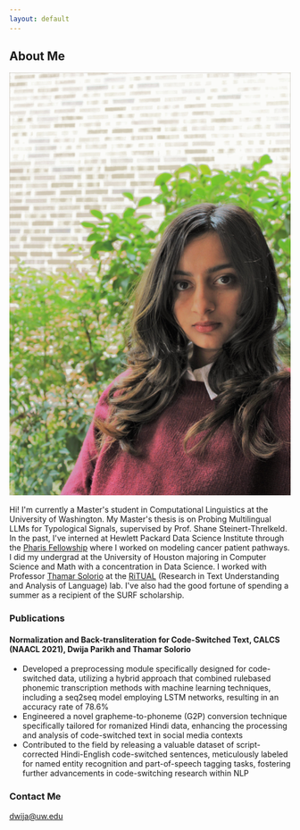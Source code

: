 ```yaml
---
layout: default
---
```



## About Me


<img class="profile-picture" src="prof_pic.jpeg">

Hi! I'm currently a Master's student in Computational Linguistics at the University of Washington. My Master's thesis is on Probing Multilingual LLMs for Typological Signals, supervised by Prof. Shane Steinert-Threlkeld. In the past, I've interned at Hewlett Packard Data Science Institute through the [Pharis Fellowship](https://uh.edu/honors/Programs-Minors/co-curricular-programs/data-and-community-health/data-society/summer-research.php) where I worked on modeling cancer patient pathways. I did my undergrad at the University of Houston majoring in Computer Science and Math with a concentration in Data Science. I worked with Professor [Thamar Solorio](http://solorio.uh.edu/) at the [RiTUAL](https://ritual.uh.edu/) (Research in Text Understanding and Analysis of Language) lab. I've also had the good fortune of spending a summer as a recipient of the SURF scholarship. 


### Publications 

#### Normalization and Back-transliteration for Code-Switched Text, CALCS (NAACL 2021), Dwija Parikh and Thamar Solorio  
* Developed a preprocessing module specifically designed for code-switched data, utilizing a hybrid approach that combined rulebased phonemic transcription methods with machine learning techniques, including a seq2seq model employing LSTM networks, resulting in an accuracy rate of 78.6%
* Engineered a novel grapheme-to-phoneme (G2P) conversion technique specifically tailored for romanized Hindi data, enhancing the processing and analysis of code-switched text in social media contexts
* Contributed to the field by releasing a valuable dataset of script-corrected Hindi-English code-switched sentences, meticulously labeled for named entity recognition and part-of-speech tagging tasks, fostering further advancements in code-switching research within NLP  


### Contact Me

<dwija@uw.edu>


